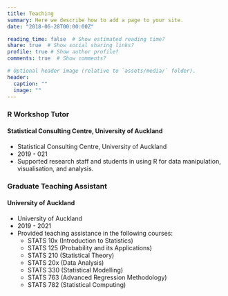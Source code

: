 ```yaml
---
title: Teaching
summary: Here we describe how to add a page to your site.
date: "2018-06-28T00:00:00Z"

reading_time: false  # Show estimated reading time?
share: true  # Show social sharing links?
profile: true # Show author profile?
comments: true  # Show comments?

# Optional header image (relative to `assets/media/` folder).
header:
  caption: ""
  image: ""
---
```


### R Workshop Tutor
#### Statistical Consulting Centre, University of Auckland
-  Statistical Consulting Centre, University of Auckland
-  2019 - 021
-  Supported research staff and students in using R for data manipulation, visualisation, and analysis.

### Graduate Teaching Assistant
#### University of Auckland
- University of Auckland
- 2019 - 2021
- Provided teaching assistance in the following courses:
  - STATS 10x (Introduction to Statistics)
  - STATS 125 (Probability and its Applications)
  - STATS 210 (Statistical Theory)
  - STATS 20x (Data Analysis)
  - STATS 330 (Statistical Modelling)
  - STATS 763 (Advanced Regression Methodology)
  - STATS 782 (Statistical Computing)